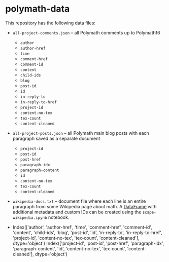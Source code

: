 # polymath-data
This repository has the following data files:
- `all-project-comments.json` – all Polymath comments up to Polymath16
  - `author`
  - `author-href`
  - `time`
  - `comment-href`
  - `comment-id`
  - `content`
  - `child-ids`
  - `blog`
  - `post-id`
  - `id`
  - `in-reply-to`
  - `in-reply-to-href`
  - `project-id`
  - `content-no-tex`
  - `tex-count`
  - `content-cleaned`
- `all-project-posts.json` – all Polymath main blog posts with each paragraph saved as a separate document
  - `project-id`
  - `post-id`
  - `post-href`
  - `paragraph-idx`
  - `paragraph-content`
  - `id`
  - `content-no-tex`
  - `tex-count`
  - `content-cleaned`
- `wikipedia-docs.txt` – document file where each line is an entire paragraph from some Wikipedia page about math. A [DataFrame](https://pandas.pydata.org/docs/reference/api/pandas.DataFrame.html) with additional metadata and custom IDs can be created using the `scape-wikipedia.ipynb` notebook.

- Index(['author', 'author-href', 'time', 'comment-href', 'comment-id',
       'content', 'child-ids', 'blog', 'post-id', 'id', 'in-reply-to',
       'in-reply-to-href', 'project-id', 'content-no-tex', 'tex-count',
       'content-cleaned'],
      dtype='object')
  Index(['project-id', 'post-id', 'post-href', 'paragraph-idx',
       'paragraph-content', 'id', 'content-no-tex', 'tex-count',
       'content-cleaned'],
      dtype='object')
